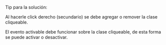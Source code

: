 Tip para la solución:

Al hacerle click derecho (secundario) se debe agregar o remover la clase cliqueable.

El evento activable debe funcionar sobre la clase cliqueable, de esta forma se puede activar o desactivar.
